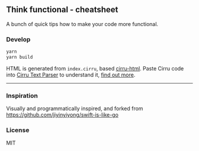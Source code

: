 
Think functional - cheatsheet
------

A bunch of quick tips how to make your code more functional.

### Develop

```bash
yarn
yarn build
```

HTML is generated from `index.cirru`, based [cirru-html](https://github.com/Cirru/cirru-html). Paste Cirru code into [Cirru Text Parser](http://repo.cirru.org/cirru-parser/) to understand it, [find out more](http://text.cirru.org/).

----

### Inspiration

Visually and programmatically inspired, and forked from https://github.com/jiyinyiyong/swift-is-like-go


### License

MIT
